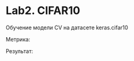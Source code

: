 # Lab2. CIFAR10
Обучение модели CV на датасете keras.cifar10    
    
Метрика:    
    
Результат:




